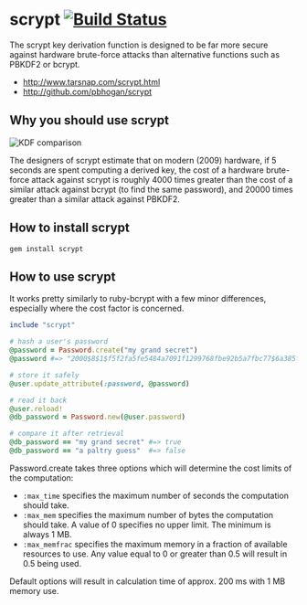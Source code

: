 scrypt [![Build Status](https://secure.travis-ci.org/pbhogan/scrypt.png)](http://travis-ci.org/pbhogan/scrypt)
======

The scrypt key derivation function is designed to be far more secure against hardware brute-force attacks than alternative functions such as PBKDF2 or bcrypt.

* http://www.tarsnap.com/scrypt.html
* http://github.com/pbhogan/scrypt

## Why you should use scrypt

![KDF comparison](https://github.com/tarcieri/scrypt/raw/modern-readme/kdf-comparison.png)

The designers of scrypt estimate that on modern (2009) hardware, if 5 seconds are spent computing a derived key, the cost of a hardware brute-force attack against scrypt is roughly 4000 times greater than the cost of a similar attack against bcrypt (to find the same password), and 20000 times greater than a similar attack against PBKDF2.

## How to install scrypt

```
gem install scrypt
```

## How to use scrypt

It works pretty similarly to ruby-bcrypt with a few minor differences, especially where the cost factor is concerned.

```ruby
include "scrypt"

# hash a user's password
@password = Password.create("my grand secret")
@password #=> "2000$8$1$f5f2fa5fe5484a7091f1299768fbe92b5a7fbc77$6a385f22c54d92c314b71a4fd5ef33967c93d679"

# store it safely
@user.update_attribute(:password, @password)

# read it back
@user.reload!
@db_password = Password.new(@user.password)

# compare it after retrieval
@db_password == "my grand secret" #=> true
@db_password == "a paltry guess"  #=> false
```

Password.create takes three options which will determine the cost limits of the computation:

* `:max_time` specifies the maximum number of seconds the computation should take.
* `:max_mem` specifies the maximum number of bytes the computation should take. A value of 0 specifies no upper limit. The minimum is always 1 MB.
* `:max_memfrac` specifies the maximum memory in a fraction of available resources to use. Any value equal to 0 or greater than 0.5 will result in 0.5 being used.

Default options will result in calculation time of approx. 200 ms with 1 MB memory use.
